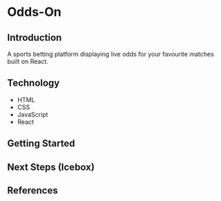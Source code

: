 # Odds-On

## Introduction

A sports betting platform displaying live odds for your favourite matches built on React.

## Technology

- HTML
- CSS
- JavaScript
- React

## Getting Started

## Next Steps (Icebox)

## References
